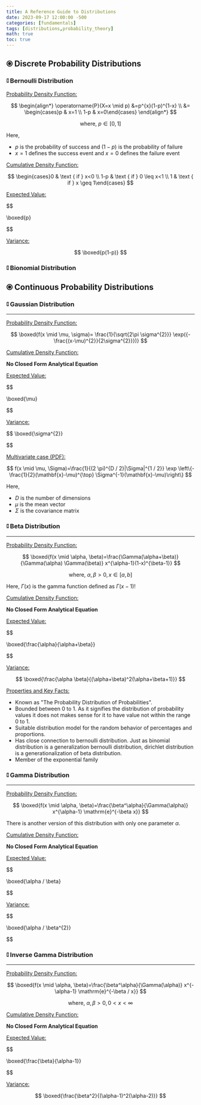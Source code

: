 ```yaml
---
title: A Reference Guide to Distributions
date: 2023-09-17 12:00:00 -500
categories: [fundamentals]
tags: [distributions,probability_theory]
math: true
toc: true
---
```


## ⦿ Discrete Probability Distributions

### 𝄦 Bernoulli Distribution

<u>Probability Density Function:</u>

$$
\begin{align*}
\operatorname{P}(X=x \mid p) &=p^{x}(1-p)^{1-x} \\
&= \begin{cases}p & x=1 \\ 1-p & x=0\end{cases}
\end{align*}
$$

$$
\text { where, }  p \in[0, 1]
$$

Here,

- $p$ is the probability of success and $(1-p)$ is the probability of failure
- $x=1$ defines the success event and $x=0$ defines the failure event


<u>Cumulative Density Function:</u>


$$
\begin{cases}0 & \text { if } x<0 \\ 1-p & \text { if } 0 \leq x<1 \\ 1 & \text { if } x \geq 1\end{cases}
$$


<u>Expected Value:</u>

$$

\boxed{p}

$$

<u>Variance:</u>

$$
\boxed{p(1-p)}
$$


### 𝄦 Bionomial Distribution

## ⦿ Continuous Probability Distributions

### 𝄦 Gaussian Distribution
<hr>

<u>Probability Density Function:</u>

$$
\boxed{f(x \mid \mu, \sigma)= \frac{1}{\sqrt{2\pi \sigma^{2}}} \exp({-\frac{(x-\mu)^{2}}{2\sigma^{2}}})}
$$


<u>Cumulative Density Function:</u>

<b>No Closed Form Analytical Equation</b>

<u>Expected Value:</u>

$$

\boxed{\mu}

$$


<u>Variance:</u>

$$
\boxed{\sigma^{2}}

$$

<u> Multivariate case (PDF):</u>

$$
f(x \mid \mu, \Sigma)=\frac{1}{(2 \pi)^{D / 2}|\Sigma|^{1 / 2}} \exp \left\{-\frac{1}{2}(\mathbf{x}-\mu)^{\top} \Sigma^{-1}(\mathbf{x}-\mu)\right\}
$$

Here,

- $D$ is the number of dimensions
- $\mu$ is the mean vector
- $\Sigma$ is the covariance matrix


### 𝄦 Beta Distribution

<hr>



<u>Probability Density Function: </u>


$$
\boxed{f(x \mid \alpha, \beta)=\frac{\Gamma(\alpha+\beta)}{\Gamma(\alpha) \Gamma(\beta)} x^{\alpha-1}(1-x)^{\beta-1}}
$$

$$
\text { where, } \alpha, \beta>0, x \in[a, b]
$$

Here, $\Gamma(x)$ is the gamma function defined as $\Gamma(x-1)!$

<u>Cumulative Density Function:</u>

<b>No Closed Form Analytical Equation</b>

<u>Expected Value:</u>

$$

\boxed{\frac{\alpha}{\alpha+\beta}}

$$

<u>Variance:</u>

$$
\boxed{\frac{\alpha \beta}{(\alpha+\beta)^2(\alpha+\beta+1)}}
$$

<u>Properties and Key Facts:</u>

 - Known as "The Probability Distribution of Probabilities".
 - Bounded between $0$ to $1$. As it signifies the distribution of probability values it does not makes sense for it to have value not within the range  $0$ to $1$.
 - Suitable distribution model for the random behavior of percentages and proportions.
 - Has close connection to bernoulli distribution. Just as binomial distribution is a generalization bernoulli distribution, dirichlet distribution is a generationalization of beta distribution.
 - Member of the exponential family

###  𝄦 Gamma Distribution
<hr>



<u>Probability Density Function:</u>


$$
\boxed{f(x \mid \alpha, \beta)=\frac{\beta^\alpha}{\Gamma(\alpha)} x^{\alpha-1} \mathrm{e}^{-\beta x}}
$$

There  is  another version of this distribution with only one parameter $\alpha$.

<u>Cumulative Density Function:</u>

<b>No Closed Form Analytical Equation</b>

<u>Expected Value:</u>

$$

\boxed{\alpha / \beta}

$$

<u>Variance:</u>

$$

\boxed{\alpha / \beta^{2}}

$$

###  𝄦 Inverse Gamma Distribution
<hr>

<u>Probability Density Function:</u>

$$
\boxed{f(x \mid \alpha, \beta)=\frac{\beta^\alpha}{\Gamma(\alpha)} x^{-\alpha-1} \mathrm{e}^{-\beta / x}}
$$

$$
\text { where, } \alpha, \beta>0,0<x<\infty
$$

<u>Cumulative Density Function:</u>

<b>No Closed Form Analytical Equation</b>

<u>Expected Value:</u>

$$

\boxed{\frac{\beta}{\alpha-1}}

$$


<u>Variance:</u>

$$
\boxed{\frac{\beta^2}{(\alpha-1)^2(\alpha-2)}}
$$